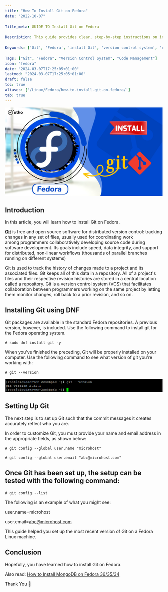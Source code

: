 ```yaml
---
title: "How To Install Git on Fedora"
date: "2022-10-07"

Title_meta: GUIDE TO Install Git on Fedora

Description: This guide provides clear, step-by-step instructions on installing Git on Fedora. Learn how to set up Git, a popular version control system, enabling efficient collaboration and code management on your Fedora system.

Keywords: ['Git', 'Fedora', 'install Git', 'version control system', 'code management']

Tags: ["Git", "Fedora", "Version Control System", "Code Management"]
icon: "fedora"
date: "2024-03-07T17:25:05+01:00"
lastmod: "2024-03-07T17:25:05+01:00" 
draft: false
toc: true
aliases: ['/Linux/Fedora/how-to-install-git-on-fedora/']
tab: true
---
```


![How To Install Git on Fedora](images/How-To-Install-Git-on-Fedora_utho.jpg)

## Introduction

In this article, you will learn how to install Git on Fedora.

**[Git](https://en.wikipedia.org/wiki/Git)** is free and open source software for distributed version control: tracking changes in any set of files, usually used for coordinating work among programmers collaboratively developing source code during software development. Its goals include speed, data integrity, and support for distributed, non-linear workflows (thousands of parallel branches running on different systems)

Git is used to track the history of changes made to a project and its associated files. Git keeps all of this data in a repository. All of a project's files and their respective revision histories are stored in a central location called a repository. Git is a version control system (VCS) that facilitates collaboration between programmers working on the same project by letting them monitor changes, roll back to a prior revision, and so on.

## Installing Git using DNF

Git packages are available in the standard Fedora repositories. A previous version, however, is included. Use the following command to install git for the Fedora operating system.

```
# sudo dnf install git -y
```

When you've finished the preceding, Git will be properly installed on your computer. Use the following command to see what version of git you're working with:

```
# git --version
```

![command output](images/image-280.png)

## Setting Up Git

The next step is to set up Git such that the commit messages it creates accurately reflect who you are.

In order to customize Git, you must provide your name and email address in the appropriate fields, as shown below:

```
# git config --global user.name "microhost"
```

```
# git config --global user.email "abc@microhost.com"
```

## Once Git has been set up, the setup can be tested with the following command:

```
# git config --list
```

The following is an example of what you might see:

user.name=microhost

user.email=abc@microhost.com

This guide helped you set up the most recent version of Git on a Fedora Linux machine.

## Conclusion

Hopefully, you have learned how to install Git on Fedora.

Also read: [How to Install MongoDB on Fedora 36/35/34](https://utho.com/docs/tutorial/how-to-install-mongodb-on-fedora-36-35-34/)

Thank You 🙂

